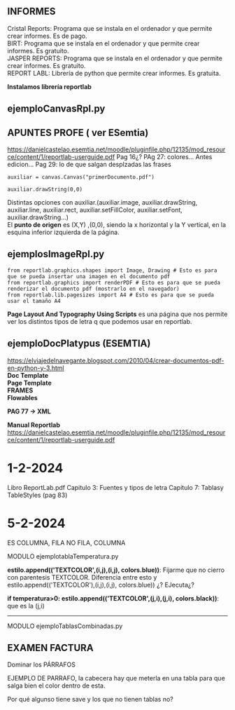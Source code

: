 ## INFORMES

Cristal Reports: Programa que se instala en el ordenador y que permite crear informes. Es de pago. <br>
BIRT: Programa que se instala en el ordenador y que permite crear informes. Es gratuito. <br>
JASPER REPORTS: Programa que se instala en el ordenador y que permite crear informes. Es gratuito. <br>
REPORT LABL: Librería de python que permite crear informes. Es gratuita. <br>

**Instalamos librería reportlab** <br>

## ejemploCanvasRpl.py

## APUNTES PROFE ( ver ESemtia) 

https://danielcastelao.esemtia.net/moodle/pluginfile.php/12135/mod_resource/content/1/reportlab-userguide.pdf
Pag 16¿?
PAg 27: colores... Antes edicion...
Pag 29: lo de que salgan desplzadas las frases
```
auxiliar = canvas.Canvas("primerDocumento.pdf")

auxiliar.drawString(0,0)
```
Distintas opciones con auxiliar.(auxiliar.image, auxiliar.drawString, auxiliar.line, auxiliar.rect, auxiliar.setFillColor, auxiliar.setFont, auxiliar.drawString...)<br>
El **punto de origen** es (X,Y) ,(0,0), siendo la x horizontal
y la Y vertical, en la esquina inferior izquierda de la página. <br>

## ejemplosImageRpl.py
```
from reportlab.graphics.shapes import Image, Drawing # Esto es para que se pueda insertar una imagen en el documento pdf
from reportlab.graphics import renderPDF # Esto es para que se pueda renderizar el documento pdf (mostrarlo en el navegador)
from reportlab.lib.pagesizes import A4 # Esto es para que se pueda usar el tamaño A4
```

**Page Layout And Typography Using Scripts** es una página
que nos permite ver los distintos tipos de letra q
que podemos usar en reportlab. <br>

## ejemploDocPlatypus (ESEMTIA)<br>
https://elviajedelnavegante.blogspot.com/2010/04/crear-documentos-pdf-en-python-y-3.html<br>
**Doc Template**<br>
**Page Template**<br>
**FRAMES**<br>
**Flowables**

**PAG 77 -> XML**

**Manual Reportlab**
https://danielcastelao.esemtia.net/moodle/pluginfile.php/12135/mod_resource/content/1/reportlab-userguide.pdf

# 1-2-2024
Libro ReportLab.pdf
Capitulo 3: Fuentes y tipos de letra
Capitulo 7: Tablasy TableStyles (pag 83)


# 5-2-2024

ES COLUMNA, FILA NO FILA, COLUMNA

MODULO ejemplotablaTemperatura.py

**estilo.append(('TEXTCOLOR',(i,j),(i,j), colors.blue))**: Fijarme que no cierro con
parentesis TEXTCOLOR. Diferencia entre esto y 
 estilo.append(('TEXTCOLOR'),(i,j),(i,j), colors.blue)) ¿? EJecuta¿?

 **if temperatura>0:
            estilo.append(('TEXTCOLOR',(j,i),(j,i), colors.black))**:
que es la (j,i)

----------------------------------

MODULO ejemploTablasCombinadas.py

## EXAMEN FACTURA

Dominar los PÁRRAFOS

EJEMPLO DE PARRAFO, la cabecera hay que meterla en una tabla para que salga bien
el color dentro de esta.

Por qué algunso tiene save y los que no tienen tablas no?

